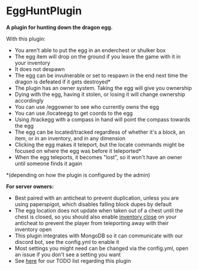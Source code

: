 # EggHuntPlugin
**A plugin for hunting down the dragon egg.**

With this plugin:

- You aren't able to put the egg in an enderchest or shulker box
- The egg item will drop on the ground if you leave the game with it in your inventory
- It does not despawn
- The egg can be invulnerable or set to respawn in the end next time the dragon is defeated if it gets destroyed*
- The plugin has an owner system. Taking the egg will give you ownership
- Dying with the egg, having it stolen, or losing it will change ownership accordingly
- You can use /eggowner to see who currently owns the egg
- You can use /locateegg to get coords to the egg
- Using /trackegg with a compass in hand will point the compass towards the egg
- The egg can be located/tracked regardless of whether it's a block, an item, or in an inventory, and in any dimension
- Clicking the egg makes it teleport, but the locate commands might be focused on where the egg was before it teleported*
- When the egg teleports, it becomes "lost", so it won't have an owner until someone finds it again

 *(depending on how the plugin is configured by the admin)

**For server owners:**
- Best paired with an anticheat to prevent duplication, unless you are using paperspigot, which disables falling block dupes by default
- The egg location does not update when taken out of a chest until the chest is closed, so you should also enable [inventory close](https://github.com/NoCheatPlus/Docs/wiki/%5BInventory%5D-Open) on your anticheat to prevent the player from teleporting away with their inventory open
- This plugin integrates with MongoDB so it can communicate with our discord bot, see the config.yml to enable it
- Most settings you might need can be changed via the config.yml, open an issue if you don't see a setting you want
- See [here](https://github.com/HyperSMP/EggHuntPlugin/projects/1) for our TODO list regarding this plugin

